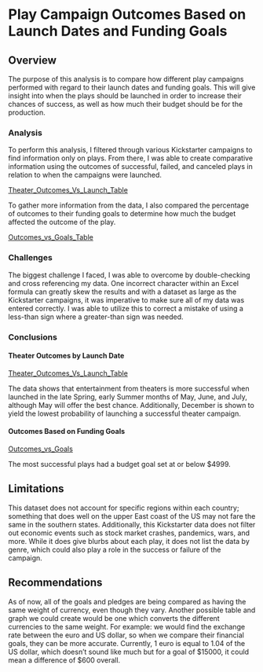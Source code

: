 # Play Campaign Outcomes Based on Launch Dates and Funding Goals

## Overview

The purpose of this analysis is to compare how different play campaigns performed with regard to their launch dates and funding goals. This will give insight into when the plays should be launched in order to increase their chances of success, as well as how much their budget should be for the production.

### Analysis

To perform this analysis, I filtered through various Kickstarter campaigns to find information only on plays. From there, I was able to create comparative information using the outcomes of successful, failed, and canceled plays in relation to when the campaigns were launched. 

[Theater_Outcomes_Vs_Launch_Table](/resources/Theater_Outcomes_vs_Launch_Table.png)

To gather more information from the data, I also compared the percentage of outcomes to their funding goals to determine how much the budget affected the outcome of the play. 

[Outcomes_vs_Goals_Table](/resources/Outcomes_vs_Goals_Table.png)

### Challenges

The biggest challenge I faced, I was able to overcome by double-checking and cross referencing my data. One incorrect character within an Excel formula can greatly skew the results and with a dataset as large as the Kickstarter campaigns, it was imperative to make sure all of my data was entered correctly. I was able to utilize this to correct a mistake of using a less-than sign where a greater-than sign was needed.

### Conclusions

#### Theater Outcomes by Launch Date

[Theater_Outcomes_Vs_Launch_Table](/resources/Theater_Outcomes_vs_Launch_Table.png)

The data shows that entertainment from theaters is more successful when launched in the late Spring, early Summer months of May, June, and July, although May will offer the best chance. Additionally, December is shown to yield the lowest probability of launching a successful theater campaign.

#### Outcomes Based on Funding Goals

[Outcomes_vs_Goals](/resources/Outcomes_vs_Goals.png)

The most successful plays had a budget goal set at or below $4999.

## Limitations

This dataset does not account for specific regions within each country; something that does well on the upper East coast of the US may not fare the same in the southern states. Additionally, this Kickstarter data does not filter out economic events such as stock market crashes, pandemics, wars, and more. While it does give blurbs about each play, it does not list the data by genre, which could also play a role in the success or failure of the campaign.

## Recommendations

As of now, all of the goals and pledges are being compared as having the same weight of currency, even though they vary. Another possible table and graph we could create would be one which converts the different currencies to the same weight. For example: we would find the exchange rate between the euro and US dollar, so when we compare their financial goals, they can be more accurate. Currently, 1 euro is equal to 1.04 of the US dollar, which doesn’t sound like much but for a goal of $15000, it could mean a difference of $600 overall.
